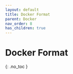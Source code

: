 ```yaml
---
layout: default
title: Docker Format
parent: Docker
nav_order: 8
has_children: true
---
```


# Docker Format
{: .no_toc }

